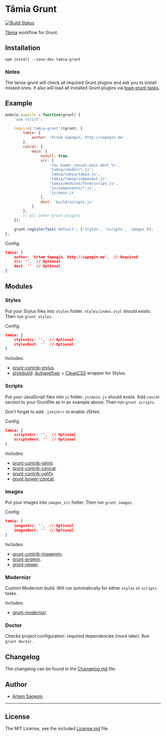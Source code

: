 # Tâmia Grunt

[![Build Status](https://travis-ci.org/sapegin/tamia-grunt.png)](https://travis-ci.org/sapegin/tamia-grunt)

[Tâmia](http://sapegin.github.io/tamia/) workflow for Grunt.


## Installation

```
npm install --save-dev tamia-grunt
```


### Notes

The tamia-grunt will check all required Grunt plugins and ask you to install missed ones. It also will load all installed Grunt plugins via [load-grunt-tasks](https://github.com/sindresorhus/load-grunt-tasks).


## Example

```js
module.exports = function(grunt) {
	'use strict';

	require('tamia-grunt')(grunt, {
		tamia: {
			author: 'Artem Sapegin, http://sapegin.me'
		},
		concat: {
			main: {
				nonull: true,
				src: [
					'<%= bower_concat.main.dest %>',
					'tamia/vendor/*.js',
					'tamia/tamia/tamia.js',
					'tamia/tamia/component.js',
					'tamia/modules/form/script.js',
					'js/components/*.js',
					'js/main.js'
				],
				dest: 'build/scripts.js'
			}
		},
		// All other Grunt plugins
	});

	grunt.registerTask('default', ['styles', 'scripts', 'images']);
};
```

Config:

```json
tamia: {
	author: 'Artem Sapegin, http://sapegin.me',  // Required
	src: '',  // Optional
	dest: ''  // Optional
}
```

## Modules

### Styles

Put your Stylus files into `styles` folder. `styles/index.styl` should exists. Then run `grunt styles`.

Config:

```json
tamia: {
	stylesSrc: '',  // Optional
	stylesDest: ''  // Optional
}
```

Includes:

* [grunt-contrib-stylus](https://github.com/gruntjs/grunt-contrib-stylus).
* [stylobuild](https://github.com/kizu/stylobuild): [Autoprefixer](https://github.com/ai/autoprefixer) + [CleanCSS](https://github.com/jakubpawlowicz/clean-css) wrapper for Stylus.

### Scripts

Put your JavaScript files into `js` folder. `js/main.js` should exists. Add `concat` section to your Gruntfile as in an example above. Then run `grunt scripts`.

Don’t forget to add `.jshintrc` to enable JSHint.

Config:

```json
tamia: {
	scriptsSrc: '',  // Optional
	scriptsDest: ''  // Optional
}
```

Includes:

* [grunt-contrib-jshint](https://github.com/gruntjs/grunt-contrib-jshint).
* [grunt-contrib-concat](https://github.com/gruntjs/grunt-contrib-concat).
* [grunt-contrib-uglify](https://github.com/gruntjs/grunt-contrib-uglify).
* [grunt-bower-concat](https://github.com/sapegin/grunt-bower-concat).

### Images

Put your images into `images_src` folder. Then run `grunt images`.

Config:

```json
tamia: {
	imagesSrc: '',  // Optional
	imagesDest: ''  // Optional
}
```

Includes:

* [grunt-contrib-imagemin](https://github.com/gruntjs/grunt-contrib-imagemin).
* [grunt-svgmin](https://github.com/sindresorhus/grunt-svgmin).
* [grunt-newer](https://github.com/tschaub/grunt-newer).

### Modernizr

Custom Modernizr build. Will run automatically for either `styles` or `scripts` tasks.

Includes:

* [grunt-modernizr](https://github.com/Modernizr/grunt-modernizr).

### Doctor

Checks project configuration: required dependencies (more later). Run `grunt doctor`.

## Changelog

The changelog can be found in the [Changelog.md](Changelog.md) file.

## Author

* [Artem Sapegin](http://sapegin.me/)

---

## License

The MIT License, see the included [License.md](License.md) file.
